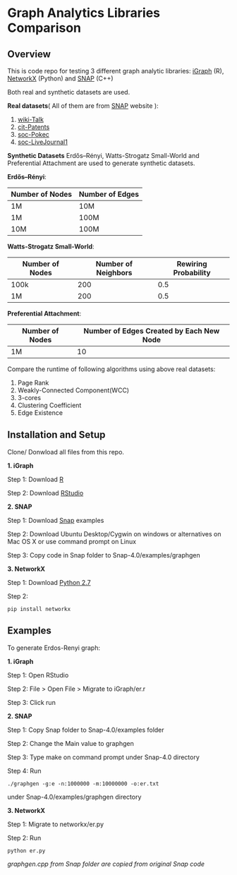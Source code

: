 # Graph Analytics Libraries Comparison 

## Overview
This is code repo for testing 3 different graph analytic libraries: [iGraph](http://igraph.org/redirect.html) (R), [NetworkX](https://networkx.github.io/) (Python)
and [SNAP](http://snap.stanford.edu/) (C++)

Both real and synthetic datasets are used. 

**Real datasets**( All of them are from [SNAP](http://snap.stanford.edu/data/index.html) website ):
1) [wiki-Talk](https://snap.stanford.edu/data/wiki-Talk.html)
2) [cit-Patents](https://snap.stanford.edu/data/cit-Patents.html)
3) [soc-Pokec](https://snap.stanford.edu/data/soc-pokec.html)
4) [soc-LiveJournal1](https://snap.stanford.edu/data/soc-LiveJournal1.html)

**Synthetic Datasets** 
Erdős–Rényi, Watts-Strogatz Small-World and Preferential Attachment are used to generate synthetic datasets.

**Erdős–Rényi**:

Number of Nodes| Number of Edges 
| ----| -----
| 1M  | 10M          
| 1M  | 100M           
| 10M | 100M   

**Watts-Strogatz Small-World**:

Number of Nodes|Number of Neighbors|Rewiring Probability 
|----|----| ----
|100k| 200 |0.5
|1M| 200 | 0.5

**Preferential Attachment**: 

Number of Nodes| Number of Edges Created by Each New Node
----|----
1M|10

Compare the runtime of following algorithms using above real datasets: 
1) Page Rank
2) Weakly-Connected Component(WCC)
3) 3-cores
4) Clustering Coefficient
5) Edge Existence

## Installation and Setup
Clone/ Donwload all files from this repo.

**1. iGraph**

Step 1: Download [R](https://www.r-project.org/)

Step 2: Download [RStudio](https://www.rstudio.com/)


**2. SNAP**

Step 1: Download [Snap](https://snap.stanford.edu/snap/download.html) examples

Step 2: Download Ubuntu Desktop/Cygwin on windows or alternatives on Mac OS X or use command prompt on Linux

Step 3: Copy code in Snap folder to Snap-4.0/examples/graphgen


**3. NetworkX** 

Step 1: Download [Python 2.7](https://www.python.org/downloads/) 

Step 2: 
```
pip install networkx
```

## Examples

To generate Erdos-Renyi graph:

**1. iGraph** 

Step 1: Open RStudio

Step 2: File > Open File > Migrate to iGraph/er.r

Step 3: Click run

**2. SNAP** 

Step 1: Copy Snap folder to Snap-4.0/examples folder

Step 2: Change the Main value to graphgen

Step 3: Type make on command prompt under Snap-4.0 directory

Step 4: Run

```
./graphgen -g:e -n:1000000 -m:10000000 -o:er.txt
```
under Snap-4.0/examples/graphgen directory 

**3. NetworkX** 

Step 1: Migrate to networkx/er.py

Step 2: Run 
```
python er.py
```


*graphgen.cpp from Snap folder are copied from original Snap code*
